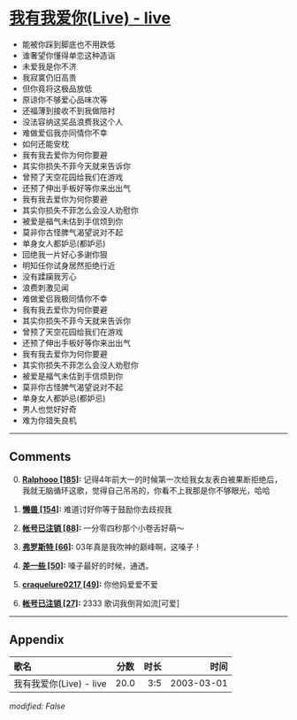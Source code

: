 # [我有我爱你(Live) - live](https://music.163.com/song?id=66884)

* 能被你踩到脚底也不用跌低
* 谁奢望你懂得单恋这种造诣
* 未爱我是你不济
* 我寂寞仍旧高贵
* 但你竟将这极品放低
* 原谅你不够爱心品味次等
* 还福薄到接收不到我做陪衬
* 没法容纳这奖品浪费我这个人
* 难做爱侣我亦同情你不幸
* 如何还能安枕
* 我有我去爱你为何你要避
* 其实你损失不菲今天就来告诉你
* 曾预了天空花园给我们在游戏
* 还预了伸出手板好等你来出出气
* 我有我去爱你为何你要避
* 其实你损失不菲怎么会没人劝慰你
* 被爱是福气未估到手信烦到你
* 莫非你古怪脾气渴望说对不起
* 单身女人都妒忌(都妒忌)
* 回绝我一片好心多谢你狠
* 明知任你试身居然拒绝行近
* 没有蹂躏我芳心
* 浪费刺激见闻
* 难做爱侣我极同情你不幸
* 我有我去爱你为何你要避
* 其实你损失不菲今天就来告诉你
* 曾预了天空花园给我们在游戏
* 还预了伸出手板好等你来出出气
* 我有我去爱你为何你要避
* 其实你损失不菲怎么会没人劝慰你
* 被爱是福气未估到手信烦到你
* 莫非你古怪脾气渴望说对不起
* 单身女人都妒忌(都妒忌)
* 男人也觉好好奇
* 难为你错失良机


---

## Comments
0. **[Ralphooo \[185\]](https://music.163.com/#/user/home?id=1769488):** 记得4年前大一的时候第一次给我女友表白被果断拒绝后，我就无脑循环这歌，觉得自己吊吊的，你看不上我那是你不够眼光，哈哈

1. **[懒兽 \[154\]](https://music.163.com/#/user/home?id=41257169):** 难道讨好你等于鼓励你去歧视我

2. **[帐号已注销 \[88\]](https://music.163.com/#/user/home?id=32831197):** 一分零四秒那个小卷舌好萌～

3. **[弗罗斯特 \[66\]](https://music.163.com/#/user/home?id=6839225):** 03年真是我吹神的巅峰啊，这嗓子！

4. **[差一些 \[50\]](https://music.163.com/#/user/home?id=65988043):** 嗓子最好的时候，通透。

5. **[craquelure0217 \[49\]](https://music.163.com/#/user/home?id=84926902):** 你他妈爱爱不爱

6. **[帐号已注销 \[27\]](https://music.163.com/#/user/home?id=37546631):** 2333   歌词我倒背如流[可爱]



---

## Appendix

|歌名|分数|时长|时间|
|:---|:---:|---:|---:|
|我有我爱你(Live) - live|20.0|3:5|2003-03-01

*modified: False*